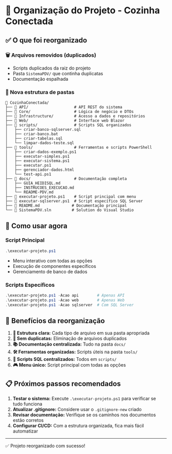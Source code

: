 # 📁 Organização do Projeto - Cozinha Conectada

## ✅ O que foi reorganizado

### 🗑️ Arquivos removidos (duplicados)
- Scripts duplicados da raiz do projeto
- Pasta `SistemaPDV/` que continha duplicatas
- Documentação espalhada

### 📂 Nova estrutura de pastas

```
📂 CozinhaConectada/
├── 📂 API/                    # API REST do sistema
├── 📂 Core/                   # Lógica de negócio e DTOs
├── 📂 Infrastructure/         # Acesso a dados e repositórios
├── 📂 Web/                    # Interface web Blazor
├── 📂 scripts/                # Scripts SQL organizados
│   ├── criar-banco-sqlserver.sql
│   ├── criar-banco.bat
│   ├── criar-tabelas.sql
│   └── limpar-dados-teste.sql
├── 📂 tools/                  # Ferramentas e scripts PowerShell
│   ├── criar-dados-exemplo.ps1
│   ├── executar-simples.ps1
│   ├── executar-sistema.ps1
│   ├── executar.ps1
│   ├── gerenciador-dados.html
│   └── test-api.ps1
├── 📂 docs/                   # Documentação completa
│   ├── GUIA_HEIDISQL.md
│   ├── INSTRUCOES_EXECUCAO.md
│   └── README-PDV.md
├── 🔧 executar-projeto.ps1    # Script principal com menu
├── 🔧 executar-sqlserver.ps1  # Script específico SQL Server
├── 📄 README.md              # Documentação principal
└── 📄 SistemaPDV.sln         # Solution do Visual Studio
```

## 🚀 Como usar agora

### Script Principal
```powershell
.\executar-projeto.ps1
```
- Menu interativo com todas as opções
- Execução de componentes específicos
- Gerenciamento de banco de dados

### Scripts Específicos
```powershell
.\executar-projeto.ps1 -Acao api        # Apenas API
.\executar-projeto.ps1 -Acao web        # Apenas Web
.\executar-projeto.ps1 -Acao sqlserver  # Com SQL Server
```

## 🎯 Benefícios da reorganização

1. **📁 Estrutura clara:** Cada tipo de arquivo em sua pasta apropriada
2. **🔄 Sem duplicatas:** Eliminação de arquivos duplicados
3. **📚 Documentação centralizada:** Tudo na pasta `docs/`
4. **🛠️ Ferramentas organizadas:** Scripts úteis na pasta `tools/`
5. **💾 Scripts SQL centralizados:** Todos em `scripts/`
6. **🎮 Menu único:** Script principal com todas as opções

## 📋 Próximos passos recomendados

1. **Testar o sistema:** Execute `.\executar-projeto.ps1` para verificar se tudo funciona
2. **Atualizar .gitignore:** Considere usar o `.gitignore-new` criado
3. **Revisar documentação:** Verifique se os caminhos nos documentos estão corretos
4. **Configurar CI/CD:** Com a estrutura organizada, fica mais fácil automatizar

---
✅ Projeto reorganizado com sucesso!
